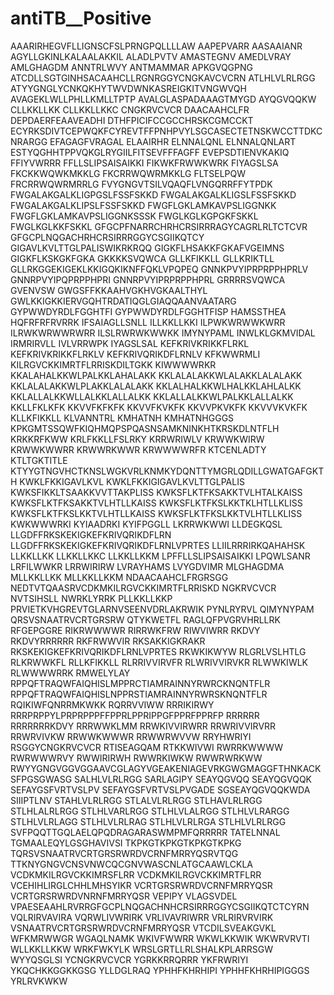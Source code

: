 # antiTB__Positive
AAARIRHEGVFLLIGNSCFSLPRNGPQLLLLAW
AAPEPVARR
AASAAIANR
AGYLLGKINLKALAALAKKIL
ALADLPVTV
AMASTEGNV
AMEDLVRAY
AMLGHAGDM
ANNTRLWVY
ANTMAMMAR
APKGVQGPNG
ATCDLLSGTGINHSACAAHCLLRGNRGGYCNGKAVCVCRN
ATLHLVLRLRGG
ATYYGNGLYCNKQKHYTWVDWNKASREIGKITVNGWVQH
AVAGEKLWLLPHLLKMLLTPTP
AVALGLASPADAAAGTMYGD
AYQGVQQKW
CLLKKLLKK
CLLKKLLKKC
CNGKRVCVCR
DAACAAHCLFR
DEPDAERFEAAVEADHI
DTHFPICIFCCGCCHRSKCGMCCKT
ECYRKSDIVTCEPWQKFCYREVTFFPNHPVYLSGCASECTETNSKWCCTTDKCNRARGG
EFAGAGFVRAGAL
ELAAIRHR
ELNNALQNL
ELNNALQNLART
ESTYQGHHTPPVQKGLRYGIILFITSEVFFFAGFF
EVEPSDTIENVKAKIQ
FFIYVWRRR
FFLLSLIPSAISAIKKI
FIKWKFRWWKWRK
FIYAGSLSA
FKCKKWQWKMKKLG
FKCRRWQWRMKKLG
FLTSELPQW
FRCRRWQWRMRRLG
FVYGNGVTSILVQAQFLVNGQRRFFYTPDK
FWGALAKGALKLIGPGSLFSSFSKKD
FWGALAKGALKLIGSLFSSFSKKD
FWGALAKGALKLIPSLFSSFSKKD
FWGFLGKLAMKAVPSLIGGNKK
FWGFLGKLAMKAVPSLIGGNKSSSK
FWGLKGLKGPGKFSKKL
FWGLKGLKKFSKKL
GFGCPFNARRCHRHCRSIRRRAGYCAGRLRLTCTCVR
GFGCPLNQGACHRHCRSIRRRGGYCSGIIKQTCY
GIGAVLKVLTTGLPALISWIKRKRQQ
GIGKFLHSAKKFGKAFVGEIMNS
GIGKFLKSKGKFGKA
GKKKKSVQWCA
GLLKFIKKLL
GLLKRIKTLL
GLLRKGGEKIGEKLKKIGQKIKNFFQKLVPQPEQ
GNNKPVYIPRPRPPHPRLV
GNNRPVYIPQPRPPHPRI
GNNRPVYIPRPRPPHPRL
GRRRRSVQWCA
GVENVSW
GWGSFFKKAAHVGKHVGKAALTHYL
GWLKKIGKKIERVGQHTRDATIQGLGIAQQAANVAATARG
GYPWWDYRDLFGGHTFI
GYPWWDYRDLFGGHTFISP
HAMSSTHEA
HQFRFRFRVRRK
IFSAIAGLLSNLL
ILLKKLLKKI
ILPWKWRWWKWRR
ILRWKWRWWRWRR
ILSLRWRWKWWKK
IMYNYPAML
INWLKLGKMVIDAL
IRMRIRVLL
IVLVRRWPK
IYAGSLSAL
KEFKRIVKRIKKFLRKL
KEFKRIVKRIKKFLRKLV
KEFKRIVQRIKDFLRNLV
KFKWWRMLI
KILRGVCKKIMRTFLRRISKDILTGKK
KIWWWWRKR
KKALAHALKKWLPALKKLAHALAKK
KKLALALAKKWLALAKKLALALAKK
KKLALALAKKWLPLAKKLALALAKK
KKLALHALKKWLHALKKLAHLALKK
KKLALLALKKWLLALKKLALLALKK
KKLALLALKKWLPALKKLALLALKK
KKLLFKLKFK
KKVVFKFKFK
KKVVFKVKFK
KKVVPKVKFK
KKVVVKVKFK
KLLKFIKKLL
KLVANNTRL
KMHATNH
KMHATNHGGGS
KPKGMTSSQWFKIQHMQPSPQASNSAMKNINKHTKRSKDLNTFLH
KRKKRFKWW
KRLFKKLLFSLRKY
KRRWRIWLV
KRWWKWIRW
KRWWKWWRR
KRWWRKWWR
KRWWWWRFR
KTCENLADTY
KTLTGKTITLE
KTYYGTNGVHCTKNSLWGKVRLKNMKYDQNTTYMGRLQDILLGWATGAFGKTH
KWKLFKKIGAVLKVL
KWKLFKKIGIGAVLKVLTTGLPALIS
KWKSFIKKLTSAAKKVVTTAKPLISS
KWKSFLKTFKSAKKTVLHTALKAISS
KWKSFLKTFKSAKKTVLHTLLKAISS
KWKSFLKTFKSLKKTKLHTLLKLISS
KWKSFLKTFKSLKKTVLHTLLKAISS
KWKSFLKTFKSLKKTVLHTLLKLISS
KWKWWWRKI
KYIAADRKI
KYIFPGGLL
LKRRWKWWI
LLDEGKQSL
LLGDFFRKSKEKIGKEFKRIVQRIKDFLRN
LLGDFFRKSKEKIGKEFKRIVQRIKDFLRNLVPRTES
LLIILRRRIRKQAHAHSK
LLKKLLKK
LLKKLLKKC
LLKKLLKKM
LPFFLLSLIPSAISAIKKI
LPQWLSANR
LRFILWWKR
LRRWIRIRW
LVRAYHAMS
LVYGDVIMR
MLGHAGDMA
MLLKKLLKK
MLLKKLLKKM
NDAACAAHCLFRGRSGG
NEDTVTQAASRVCDKMKILRGVCKKIMRTFLRRISKD
NGKRVCVCR
NVTSIHSLL
NWRKLYRRK
PLLKKLLKKP
PRVIETKVHGREVTGLARNVSEENVDRLAKRWIK
PYNLRYRVL
QIMYNYPAM
QRSVSNAATRVCRTGRSRW
QTYKWETFL
RAGLQFPVGRVHRLLRK
RFGEPGGRE
RIKRWWWWR
RIRRWKFRW
RIWVIWRR
RKDVY
RKDVYRRRRRR
RKFRWWVIR
RKSAKKIGKRAKR
RKSKEKIGKEFKRIVQRIKDFLRNLVPRTES
RKWKIKWYW
RLGRLVSLHTLG
RLKRWWKFL
RLLKFIKKLL
RLRRIVVIRVFR
RLWRIVVIRVKR
RLWWKIWLK
RLWWWWRRK
RMWELYLAY
RPPQFTRAQWFAIQHISLMPPRCTIAMRAINNYRWRCKNQNTFLR
RPPQFTRAQWFAIQHISLNPPRSTIAMRAINNYRWRSKNQNTFLR
RQIKIWFQNRRMKWKK
RQRRVVIWW
RRRIKIRWY
RRRPRPPYLPRPRPPPFFPPRLPPRIPPGFPPRFPPRFP
RRRRRR
RRRRRRRKDVY
RRRWWKLMM
RRWKIVVIRWRR
RRWRIVVIRVRR
RRWRVIVKW
RRWWKWWWR
RRWWRWVVW
RRYHWRIYI
RSGGYCNGKRVCVCR
RTISEAGQAM
RTKKWIVWI
RWRRKWWWW
RWRWWWRVY
RWWIRIRWH
RWWRKIWKW
RWWRWRKWW
RWYYGNGVGGVGGAAVCGLAGYVGEAKENIAGEVRKGWGMAGGFTHNKACKSFPGSGWASG
SALHLVLRLRGG
SARLAGIPY
SEAYQGVQQ
SEAYQGVQQK
SEFAYGSFVRTVSLPV
SEFAYGSFVRTVSLPVGADE
SGSEAYQGVQQKWDA
SIIIPTLNV
STAHLVLRLRGG
STLALVLRLRGG
STLHAVLRLRGG
STLHLALRLRGG
STLHLVARLRGG
STLHLVLALRGG
STLHLVLRARGG
STLHLVLRLAGG
STLHLVLRLRAG
STLHLVLRLRGA
STLHLVLRLRGG
SVFPQQTTGQLAELQPQDRAGARASWMPMFQRRRRR
TATELNNAL
TGMAALEQYLGSGHAVIVSI
TKPKGTKPKGTKPKGTKPKG
TQRSVSNAATRVCRTGRSRWRDVCRNFMRRYQSRVTQG
TTKNYGNGVCNSVNWCQCGNVWASCNLATGCAAWLCKLA
VCDKMKILRGVCKKIMRSFLRR
VCDKMKILRGVCKKIMRTFLRR
VCEHIHLIRGLCHHLMHSYIKR
VCRTGRSRWRDVCRNFMRRYQSR
VCRTGRSRWRDVNRNFMRRYQSR
VEPIPY
VLAGSVDEL
VPAESEAAHLRVRRGFGCPLNQGACHNHCRSIRRRGGYCSGIIKQTCTCYRN
VQLRIRVAVIRA
VQRWLIVWRIRK
VRLIVAVRIWRR
VRLRIRVRVIRK
VSNAATRVCRTGRSRWRDVCRNFMRRYQSR
VTCDILSVEAKGVKL
WFKMRWWGR
WGAQLNAMK
WKIVFWWRR
WKWLKKWIK
WKWRVRVTI
WLLKKLLKKW
WRKFWKYLK
WRSLGRTLLRLSHALKPLARRSGW
WYYQSGLSI
YCNGKRVCVCR
YGRKKRRQRRR
YKFRWRIYI
YKQCHKKGGKKGSG
YLLDGLRAQ
YPHHFKHRHIPI
YPHHFKHRHIPIGGGS
YRLRVKWKW
